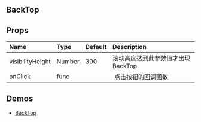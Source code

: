 

## BackTop
## Props

| Name | Type | Default | Description |
|:-----|:-----|:--------|:------------|
| <span class="prop-name">visibilityHeight</span> | <span class="prop-type">Number |300| 滚动高度达到此参数值才出现 BackTop |
| <span class="prop-name">onClick</span> | <span class="prop-type">func | <span class="prop-default"></span> |  点击按钮的回调函数 |


## Demos

- [BackTop](/demos/BackTop)